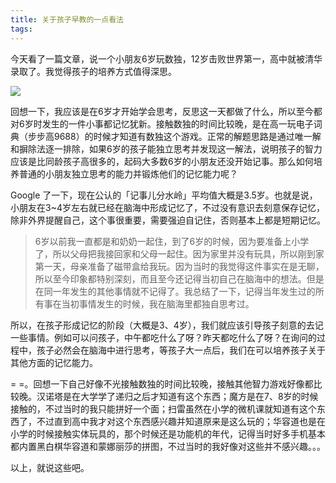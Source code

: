 ```yaml
---
title: 关于孩子早教的一点看法
tags:
---
```


今天看了一篇文章，说一个小朋友6岁玩数独，12岁击败世界第一，高中就被清华录取了。我觉得孩子的培养方式值得深思。

![](http://5b0988e595225.cdn.sohucs.com/images/20171228/064e6961621f4ed683333e9c80488aff.jpeg)

回想一下，我应该是在6岁才开始学会思考，反思这一天都做了什么，所以至今都对6岁时发生的一件小事都记忆犹新。接触数独的时间比较晚，是在高一玩电子词典（步步高9688）的时候才知道有数独这个游戏。正常的解题思路是通过唯一解和摒除法逐一排除，如果6岁的孩子能独立思考并发现这一解法，说明孩子的智力应该是比同龄孩子高很多的，起码大多数6岁的小朋友还没开始记事。那么如何培养普通的小朋友独立思考的能力并锻炼他们的记忆能力呢？

Google 了一下，现在公认的「记事儿分水岭」平均值大概是3.5岁。也就是说，小朋友在3~4岁左右就已经在脑海中形成记忆了，不过没有意识去刻意保存记忆，除非外界提醒自己，这个事很重要，需要强迫自记住，否则基本上都是短期记忆。

> 6岁以前我一直都是和奶奶一起住，到了6岁的时候，因为要准备上小学了，所以父母把我接回家和父母一起住。因为家里并没有玩具，所以刚到家第一天，母亲准备了磁带盒给我玩。因为当时的我觉得这件事实在是无聊，所以至今印象都特别深刻，而且至今还记得当初自己在脑海中的想法。但是在同一年发生的其他事情就不记得了。我总结了一下，记得当年发生过的所有事在当初事情发生的时候，我在脑海里都独自思考过。

所以，在孩子形成记忆的阶段（大概是3、4岁），我们就应该引导孩子刻意的去记一些事情。例如可以问孩子，中午都吃什么了呀？昨天都吃什么了呀？在询问的过程中，孩子必然会在脑海中进行思考，等孩子大一点后，我们在可以培养孩子关于其他方面的记忆能力。

= =。回想一下自己好像不光接触数独的时间比较晚，接触其他智力游戏好像都比较晚。汉诺塔是在大学学了递归之后才知道有这个东西；魔方是在7、8岁的时候接触的，不过当时的我只能拼好一个面；扫雷虽然在小学的微机课就知道有这个东西了，不过直到高中我才对这个东西感兴趣并知道原来是这么玩的；华容道也是在小学的时候接触实体玩具的，那个时候还是功能机的年代，记得当时好多手机基本都内置黑白棋华容道和蒙娜丽莎的拼图，不过当时的我好像对这些并不感兴趣。。。

以上，就说这些吧。


